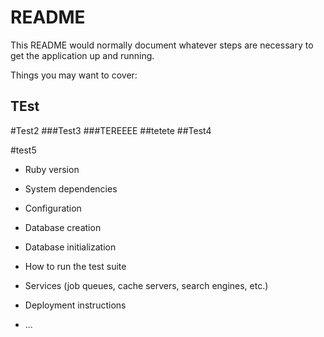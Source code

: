 # README

This README would normally document whatever steps are necessary to get the
application up and running.

Things you may want to cover:
## TEst
#Test2
###Test3
###TEREEEE
##tetete
##Test4

#test5
* Ruby version

* System dependencies

* Configuration

* Database creation

* Database initialization

* How to run the test suite

* Services (job queues, cache servers, search engines, etc.)

* Deployment instructions

* ...
